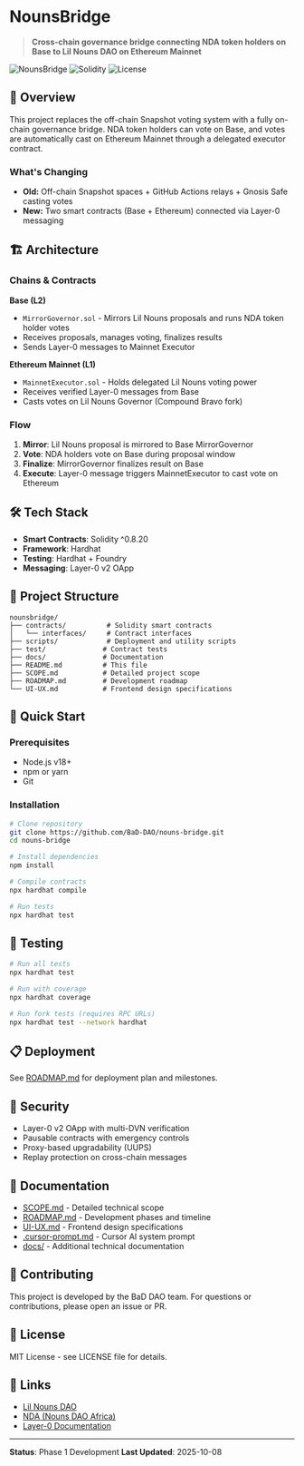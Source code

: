 # NounsBridge

> **Cross-chain governance bridge connecting NDA token holders on Base to Lil Nouns DAO on Ethereum Mainnet**

![NounsBridge](https://img.shields.io/badge/Phase-1-blue) ![Solidity](https://img.shields.io/badge/Solidity-0.8.20-orange) ![License](https://img.shields.io/badge/License-MIT-green)

## 🎯 Overview

This project replaces the off-chain Snapshot voting system with a fully on-chain governance bridge. NDA token holders can vote on Base, and votes are automatically cast on Ethereum Mainnet through a delegated executor contract.

### What's Changing
- **Old:** Off-chain Snapshot spaces + GitHub Actions relays + Gnosis Safe casting votes
- **New:** Two smart contracts (Base + Ethereum) connected via Layer-0 messaging

## 🏗️ Architecture

### Chains & Contracts

**Base (L2)**
- `MirrorGovernor.sol` - Mirrors Lil Nouns proposals and runs NDA token holder votes
- Receives proposals, manages voting, finalizes results
- Sends Layer-0 messages to Mainnet Executor

**Ethereum Mainnet (L1)**
- `MainnetExecutor.sol` - Holds delegated Lil Nouns voting power
- Receives verified Layer-0 messages from Base
- Casts votes on Lil Nouns Governor (Compound Bravo fork)

### Flow
1. **Mirror**: Lil Nouns proposal is mirrored to Base MirrorGovernor
2. **Vote**: NDA holders vote on Base during proposal window
3. **Finalize**: MirrorGovernor finalizes result on Base
4. **Execute**: Layer-0 message triggers MainnetExecutor to cast vote on Ethereum

## 🛠️ Tech Stack

- **Smart Contracts**: Solidity ^0.8.20
- **Framework**: Hardhat
- **Testing**: Hardhat + Foundry
- **Messaging**: Layer-0 v2 OApp

## 📁 Project Structure

```
nounsbridge/
├── contracts/          # Solidity smart contracts
│   └── interfaces/     # Contract interfaces
├── scripts/            # Deployment and utility scripts
├── test/              # Contract tests
├── docs/              # Documentation
├── README.md          # This file
├── SCOPE.md           # Detailed project scope
├── ROADMAP.md         # Development roadmap
└── UI-UX.md           # Frontend design specifications
```

## 🚀 Quick Start

### Prerequisites
- Node.js v18+
- npm or yarn
- Git

### Installation

```bash
# Clone repository
git clone https://github.com/BaD-DAO/nouns-bridge.git
cd nouns-bridge

# Install dependencies
npm install

# Compile contracts
npx hardhat compile

# Run tests
npx hardhat test
```

## 🧪 Testing

```bash
# Run all tests
npx hardhat test

# Run with coverage
npx hardhat coverage

# Run fork tests (requires RPC URLs)
npx hardhat test --network hardhat
```

## 📋 Deployment

See [ROADMAP.md](./ROADMAP.md) for deployment plan and milestones.

## 🔐 Security

- Layer-0 v2 OApp with multi-DVN verification
- Pausable contracts with emergency controls
- Proxy-based upgradability (UUPS)
- Replay protection on cross-chain messages

## 📖 Documentation

- [SCOPE.md](./SCOPE.md) - Detailed technical scope
- [ROADMAP.md](./ROADMAP.md) - Development phases and timeline
- [UI-UX.md](./UI-UX.md) - Frontend design specifications
- [.cursor-prompt.md](./.cursor-prompt.md) - Cursor AI system prompt
- [docs/](./docs) - Additional technical documentation

## 🤝 Contributing

This project is developed by the BaD DAO team. For questions or contributions, please open an issue or PR.

## 📄 License

MIT License - see LICENSE file for details.

## 🔗 Links

- [Lil Nouns DAO](https://lilnouns.wtf)
- [NDA (Nouns DAO Africa)](https://nda.africa)
- [Layer-0 Documentation](https://layerzero.network)

---

**Status**: Phase 1 Development
**Last Updated**: 2025-10-08
